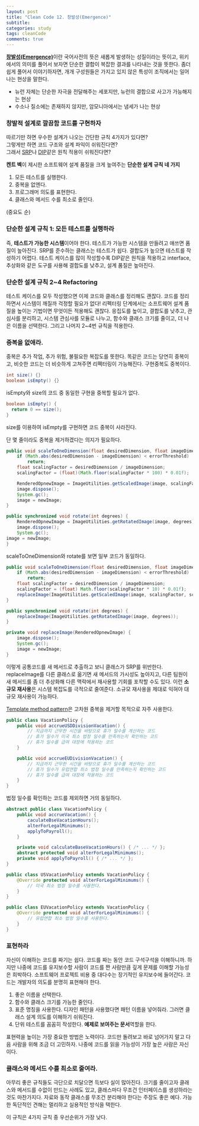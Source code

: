 ```yaml
---
layout: post
title: "Clean Code 12. 창발성(Emergence)"
subtitle:  
categories: study
tags: cleanCode
comments: true
---
```


[**창발성(Emergence)**](https://ko.wikipedia.org/wiki/창발)이란 국어사전의 뜻은 새롭게 발생하는 성질이라는 뜻이고, 위키에서의 의미를 풀어서 보자면 단순한 결합이 복잡한 결과를 나타내는 것을 뜻한다. 좀더 쉽게 풀어서 이야기하자면, 개개 구성원들은 가지고 있지 않은 특성이 조직에서는 일어나는 현상을 말한다.

- 뉴런 자체는 단순한 자극을 전달해주는 세포지만, 뉴런의 결합으로 사고가 가능해지는 현상
- 수소나 질소에는 존재하지 않지만, 암모니아에서는 냄세가 나는 현상

### 창발적 설계로 깔끔함 코드를 구현하자
따르기만 하면 우수한 설계가 나오는 간단한 규칙 4가지가 있다면?  
그렇게만 하면 코드 구조와 설계 파익이 쉬워진다면?  
그래서 [SRP](https://en.wikipedia.org/wiki/Single_responsibility_principle)나 [DIP](https://en.wikipedia.org/wiki/Dependency_inversion_principle)같은 원칙 적용이 쉬워진다면?  

**켄트 벡**이 제시한 소프트웨어 설계 품질을 크게 높여주는 **단순한 설계 규칙 네 가지**
1. 모든 테스트를 실행한다.
2. 중복을 없엔다.
3. 프로그래머 의도를 표현한다.
4. 클래스와 메서드 수를 최소로 줄인다.

(중요도 순)

### 단순한 설계 규칙 1: 모든 테스트를 실행하라

즉, **테스트가 가능한 시스템**이어야 한다. 테스트가 가능한 시스템을 만들려고 애쓰면 품질이 높아진다. SRP를 준수하는 클래스는 테스트가 쉽다. 결합도가 높으면 테스트를 작성하기 어렵다. 테스트 케이스를 많이 작성할수록 DIP같은 원칙을 적용하고 interface, 추상화와 같은 도구를 사용해 결합도를 낮추고, 설계 품질은 높아진다.

### 단순한 설계 규칙 2~4 Refactoring

테스트 케이스를 모두 작성했으면 이제 코드와 클래스를 정리해도 괜찮다. 코드를 정리하면서 시스템이 깨질까 걱정할 필요가 없다! 리펙터링 단계에서는 소프트웨어 설계 품질을 높이는 기법이면 무엇이든 적용해도 괜찮다. 응집도를 높이고, 결합도를 낮추고, 관심사를 분리하고, 시스템 관심사를 모듈로 나누고, 함수와 클래스 크기를 줄이고, 더 나은 이름을 선택한다. 그리고 나머지 2~4번 규칙을 적용한다.

### 중복을 없애라.

중복은 추가 작업, 추가 위험, 불필요한 복잡도를 뜻한다. 똑같은 코드는 당연히 중복이고, 비슷한 코드는 더 비슷하게 고쳐주면 리펙터링이 가능해진다. 구현중복도 중복이다.

```java
int size() {}
boolean isEmpty() {}
```

isEmpty와 size의 코드 중 동일한 구현을 중복할 필요가 없다.

```java
boolean isEmpty() {
  return 0 == size();
}
```

size를 이용하여 isEmpty를 구현하면 코드 중복이 사라진다.

단 몇 줄이라도 중복을 제거하겠다는 의지가 필요하다.

```java
public void scaleToOneDimension(float desiredDimension, float imageDimension) {
    if (Math.abs(desiredDimension - imageDimension) < errorThreshold)
        return;
    float scalingFactor = desiredDimension / imageDimension;
    scalingFactor = (float)(Math.floor(scalingFactor * 100) * 0.01f);

    RenderedOpnewImage = ImageUtilities.getScaledImage(image, scalingFactor, scalingFactor);
    image.dispose();
    System.gc();
    image = newImage;
}

public synchronized void rotate(int degrees) {
    RenderedOpnewImage = ImageUtilities.getRotatedImage(image, degrees);
    image.dispose();
    System.gc();
image = newImage;
}
```
scaleToOneDimension와 rotate를 보면 일부 코드가 동일하다.

```java
public void scaleToOneDimension(float desiredDimension, float imageDimension) {
    if (Math.abs(desiredDimension - imageDimension) < errorThreshold)
        return;
    float scalingFactor = desiredDimension / imageDimension;
    scalingFactor = (float) Math.floor(scalingFactor * 10) * 0.01f);
    replaceImage(ImageUtilities.getScaledImage(image, scalingFactor, scalingFactor));
}

public synchronized void rotate(int degrees) {
    replaceImage(ImageUtilities.getRotatedImage(image, degrees));
}

private void replaceImage(RenderedOpnewImage) {
    image.dispose();
    System.gc();
    image = newImage;
}
```

이렇게 공통코드를 새 메서드로 추출하고 보니 클래스가 SRP를 위반한다. replaceImage를 다른 클래스로 옮기면 새 메서드의 가시성도 높아지고, 다른 팀원이 새 메서드를 좀 더 추상화해 다른 맥락에서 재사용할 기회를 포착할 수도 있다. 이런 **소규모 재사용**은 시스템 복잡도를 극적으로 줄여준다. 소규모 재사용을 제대로 익혀야 대규모 재사용이 가능하다.

[Template method pattern](https://en.wikipedia.org/wiki/Template_method_pattern)은 고차원 중복을 제거할 목적으로 자주 사용한다.

```java
public class VacationPolicy {
    public void accrueUSDDivisionVacation() {
        // 지금까지 근무한 시간을 바탕으로 휴가 일수를 계산하는 코드
        // 휴가 일수가 미국 최소 법정 일수를 만족하는지 확인하는 코드
        // 휴가 일수를 급여 대장에 적용하는 코드
    }

    public void accrueEUDivisionVacation() {
        // 지금까지 근무한 시간을 바탕으로 휴가 일수를 계산하는 코드
        // 휴가 일수가 유럽연합 최소 법정 일수를 만족하는지 확인하는 코드
        // 휴가 일수를 급여 대장에 적용하는 코드
    }
}
```

법정 일수를 확인하는 코드를 제외하면 거의 동일하다.

```java
abstract public class VacationPolicy {
    public void accrueVacation() {
        caculateBseVacationHours();
        alterForLegalMinimums();
        applyToPayroll();
    }

    private void calculateBaseVacationHours() { /* ... */ };
    abstract protected void alterForLegalMinimums();
    private void applyToPayroll() { /* ... */ };
}

public class USVacationPolicy extends VacationPolicy {
    @Override protected void alterForLegalMinimums() {
        // 미국 최소 법정 일수를 사용한다.
    }
}

public class EUVacationPolicy extends VacationPolicy {
    @Override protected void alterForLegalMinimums() {
        // 유럽연합 최소 법정 일수를 사용한다.
    }
}
```

### 표현하라

자신이 이해하는 코드를 짜기는 쉽다. 코드를 짜는 동안 코드 구석구석을 이해하니까. 하지만 나중에 코드를 유지보수할 사람이 코드를 짠 사람만큼 깊게 문제를 이해할 가능성은 희박하다. 소프트웨어 프로젝트 비용 중 대다수는 장기적인 유지보수에 들어간다. 코드는 개발자의 의도를 분명히 표현해야 한다.

1. 좋은 이름을 선택한다.
2. 함수와 클래스 크기를 가능한 줄인다.
3. 표준 명칭을 사용한다. 디자인 패턴을 사용했다면 패턴 이름을 넣어줘라. 그러면 클래스 설계 의도를 이해하기 쉬워진다.
4. 단위 테스트를 꼼꼼히 작성한다. **예제로 보여주는 문서**역할을 한다.

표현력을 높이는 가장 중요한 방법은 노력이다. 코드만 돌려보고 바로 넘어가지 말고 다음 사람을 위해 조금 더 고민하자. 나중에 코드를 읽을 가능성이 가장 높은 사람은 자신이다.

### 클래스와 메서드 수를 최소로 줄여라.

아무리 좋은 규칙들도 극단으로 치달으면 득보다 실이 많아진다. 크기를 줄이고자 클래스와 메서드를 수없이 만드는 사례도 있고, 클래스마다 무조건 인터페이스를 생성하라는 것도 마찬가지다. 자료와 동작 클래스를 무조건 분리해야 한다는 주장도 좋은 예다. 가능한 독단적인 견해는 멀리하고 실용적인 방식을 택한다.

이 규칙은 4가지 규칙 중 우선순위가 가장 낮다.

